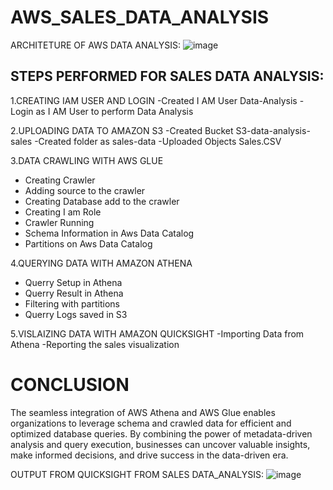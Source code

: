# AWS_SALES_DATA_ANALYSIS
ARCHITETURE OF AWS DATA ANALYSIS:
![image](https://github.com/MaryNiharikaa/AWS_SALES_DATA_ANALYSIS/assets/167513419/b8ab45d7-9bca-48c7-bacf-16e986e42076)

## STEPS PERFORMED FOR SALES DATA ANALYSIS:
1.CREATING IAM USER AND LOGIN
 -Created I AM User Data-Analysis
 -Login as I AM User to perform Data Analysis

2.UPLOADING DATA TO AMAZON S3
 -Created Bucket S3-data-analysis- sales
 -Created folder as sales-data
 -Uploaded Objects Sales.CSV

3.DATA CRAWLING WITH AWS GLUE
  * Creating Crawler
  * Adding source to the crawler
  * Creating Database add to the crawler
  * Creating I am Role
  * Crawler Running
  * Schema Information in Aws Data Catalog
  * Partitions on Aws Data Catalog

4.QUERYING DATA WITH AMAZON ATHENA 
  * Querry Setup in Athena
  * Querry Result in Athena
  * Filtering with partitions
  * Querry Logs saved in S3

5.VISLAIZING DATA WITH AMAZON QUICKSIGHT
 -Importing Data from Athena
 -Reporting the sales visualization

# CONCLUSION
The seamless integration of AWS Athena and AWS Glue enables organizations to leverage schema and crawled data for efficient and optimized database queries. By combining the power of metadata-driven analysis and query execution, businesses can uncover valuable insights, make informed decisions, and drive success in the data-driven era.


OUTPUT FROM QUICKSIGHT FROM SALES DATA_ANALYSIS:
![image](https://github.com/MaryNiharikaa/AWS_SALES_DATA_ANALYSIS/assets/167513419/bf1e9544-5688-43a9-8b8e-274246953cd8)
